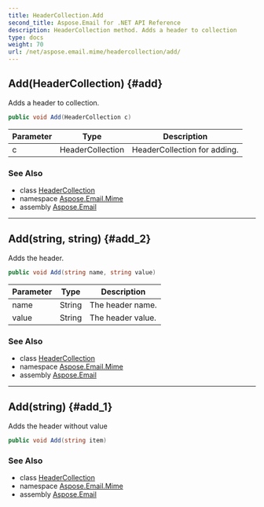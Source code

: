 ```yaml
---
title: HeaderCollection.Add
second_title: Aspose.Email for .NET API Reference
description: HeaderCollection method. Adds a header to collection
type: docs
weight: 70
url: /net/aspose.email.mime/headercollection/add/
---
```

## Add(HeaderCollection) {#add}

Adds a header to collection.

```csharp
public void Add(HeaderCollection c)
```

| Parameter | Type | Description |
| --- | --- | --- |
| c | HeaderCollection | HeaderCollection for adding. |

### See Also

* class [HeaderCollection](../)
* namespace [Aspose.Email.Mime](../../headercollection/)
* assembly [Aspose.Email](../../../)

---

## Add(string, string) {#add_2}

Adds the header.

```csharp
public void Add(string name, string value)
```

| Parameter | Type | Description |
| --- | --- | --- |
| name | String | The header name. |
| value | String | The header value. |

### See Also

* class [HeaderCollection](../)
* namespace [Aspose.Email.Mime](../../headercollection/)
* assembly [Aspose.Email](../../../)

---

## Add(string) {#add_1}

Adds the header without value

```csharp
public void Add(string item)
```

### See Also

* class [HeaderCollection](../)
* namespace [Aspose.Email.Mime](../../headercollection/)
* assembly [Aspose.Email](../../../)


